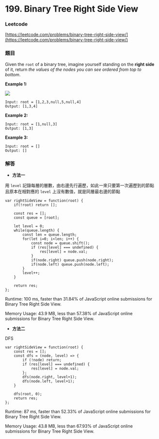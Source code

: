 # 199. Binary Tree Right Side View

### Leetcode

[https://leetcode.com/problems/binary-tree-right-side-view/](https://leetcode.com/problems/binary-tree-right-side-view/)

### 題目

Given the `root` of a binary tree, imagine yourself standing on the **right side** of it, return _the values of the nodes you can see ordered from top to bottom_.

&#x20;

**Example 1:**

![](https://assets.leetcode.com/uploads/2021/02/14/tree.jpg)

```
Input: root = [1,2,3,null,5,null,4]
Output: [1,3,4]
```

**Example 2:**

```
Input: root = [1,null,3]
Output: [1,3]
```

**Example 3:**

```
Input: root = []
Output: []
```

### 解答 <a href="#ti-jie" id="ti-jie"></a>

* **方法一**

用 `level` 記錄每層的層數，由右邊先行遍歷，如此一來只要第一次遍歷到的節點且原本在相對應的 `level` 上沒有數值，就是同層最右邊的節點

```
var rightSideView = function(root) {
    if(!root) return [];
    
    const res = [];
    const queue = [root];
    
    let level = 0;
    while(queue.length) {
        const len = queue.length;
        for(let i=0; i<len; i++) {
            const node = queue.shift();
            if (res[level] === undefined) {
                res[level] = node.val;
            }
            if(node.right) queue.push(node.right);
            if(node.left) queue.push(node.left);
        }
        level++;
    }
    
    return res;
};
```

Runtime: 100 ms, faster than 31.84% of JavaScript online submissions for Binary Tree Right Side View.

Memory Usage: 43.9 MB, less than 57.38% of JavaScript online submissions for Binary Tree Right Side View.

* **方法二**

DFS

```
var rightSideView = function(root) {
    const res = [];
    const dfs = (node, level) => {
        if (!node) return;
        if (res[level] === undefined) {
            res[level] = node.val;
        };
        dfs(node.right, level+1);
        dfs(node.left, level+1);
    }
    
    dfs(root, 0);
    return res;
};
```

Runtime: 87 ms, faster than 52.33% of JavaScript online submissions for Binary Tree Right Side View.

Memory Usage: 43.8 MB, less than 67.93% of JavaScript online submissions for Binary Tree Right Side View.
